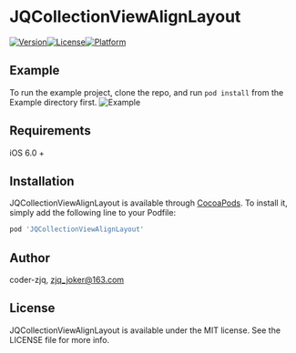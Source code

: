 # JQCollectionViewAlignLayout

[![Version](https://img.shields.io/cocoapods/v/JQCollectionViewAlignLayout.svg?style=flat)](http://cocoapods.org/pods/JQCollectionViewAlignLayout)[![License](https://img.shields.io/cocoapods/l/JQCollectionViewAlignLayout.svg?style=flat)](http://cocoapods.org/pods/JQCollectionViewAlignLayout)[![Platform](https://img.shields.io/cocoapods/p/JQCollectionViewAlignLayout.svg?style=flat)](http://cocoapods.org/pods/JQCollectionViewAlignLayout)

## Example

To run the example project, clone the repo, and run `pod install` from the Example directory first.
![Example](https://github.com/Coder-ZJQ/JQCollectionViewAlignLayout/blob/master/images/demo.gif?raw=true)
## Requirements
iOS 6.0 +
## Installation

JQCollectionViewAlignLayout is available through [CocoaPods](http://cocoapods.org). To install
it, simply add the following line to your Podfile:

```ruby
pod 'JQCollectionViewAlignLayout'
```

## Author

coder-zjq, zjq_joker@163.com

## License

JQCollectionViewAlignLayout is available under the MIT license. See the LICENSE file for more info.
